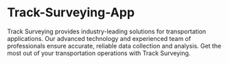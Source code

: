 # Track-Surveying-App
Track Surveying provides industry-leading solutions for transportation applications. Our advanced technology and experienced team of professionals ensure accurate, reliable data collection and analysis. Get the most out of your transportation operations with Track Surveying.
